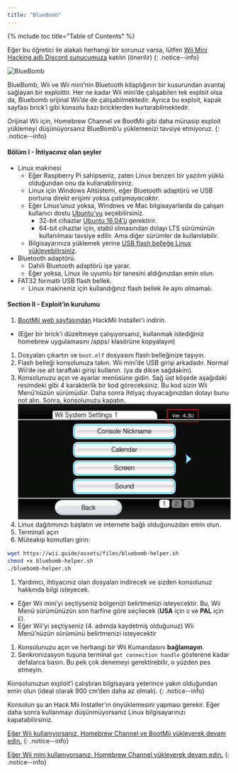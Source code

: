 ```yaml
---
title: "BlueBomb"
---
```


{% include toc title="Table of Contents" %}

Eğer bu öğretici ile alakalı herhangi bir sorunuz varsa, lütfen [ Wii Mini Hacking adlı Discord sunucumuza](https://discord.gg/6ryxnkS) katılın (önerilir)
{: .notice--info}

![BlueBomb](/images/bluebomb.png)

BlueBomb, Wii ve Wii mini’nin Bluetooth kitaplığının bir kusurundan avantaj sağlayan bir exploittir. Her ne kadar Wii mini’de çalışabilen tek exploit olsa da, Bluebomb orijinal Wii’de de çalışabilmektedir. Ayrıca bu exploit, kapak sayfası brick’i gibi konsolu bazı bricklerden kurtarabilmektedir.

Orijinal Wii için, Homebrew Channel ve BootMii gibi daha münasip exploit yüklemeyi düşünüyorsanız BlueBomb’u yüklemenizi tavsiye etmiyoruz.
{: .notice--info}

#### Bölüm I - İhtiyacınız olan şeyler
- Linux makinesi
  - Eğer Raspberry Pi sahipseniz, zaten Linux benzeri bir yazılım yüklü olduğundan onu da kullanabilirsiniz.
  - Linux için Windows Altsistemi, eğer Bluetooth adaptörü ve USB portuna direkt erişimi yoksa *çalışmayacaktır*.
  - Eğer Linux’unuz yoksa, Windows ve Mac bilgisayarlarda da çalışan kullanıcı dostu [Ubuntu’yu](https://ubuntu.com/download/desktop) seçebilirsiniz.
    - 32-bit cihazlar [Ubuntu 16.04’ü](http://releases.ubuntu.com/16.04/) gerektirir.
    - 64-bit cihazlar için, stabil olmasından dolayı LTS sürümünün kullanılması tavsiye edilir. Ama diğer sürümler de kullanılabilir.
  - Bilgisayarınıza yüklemek yerine [USB flash belleğe Linux yükleyebilirsiniz](https://ubuntu.com/tutorials/tutorial-create-a-usb-stick-on-windows#1-overview).
- Bluetooth adaptörü.
  - Dahili Bluetooth adaptörü işe yarar.
  - Eğer yoksa, Linux ile uyumlu bir tanesini aldığınızdan emin olun.
- FAT32 formatlı USB flash bellek.
  - Linux makineniz için kullandığınız flash bellek ile aynı olmamalı.

#### Section II - Exploit’in kurulumu
1. [BootMii web sayfasından](https://bootmii.org/download/) HackMii Installer’ı indirin.
- (Eğer bir brick’i düzeltmeye çalışıyorsanız, kullanmak istediğiniz homebrew uygulamasını /apps/ klasörüne kopyalayın)
1. Dosyaları çıkartın ve `boot.elf` dosyasını flash belleğinize taşıyın.
1. Flash belleği konsolunuza takın. Wii mini’de USB girişi arkadadır. Normal Wii’de ise alt taraftaki girişi kullanın. (ya da dikse sağdakini).
1. Konsolunuzu açın ve ayarlar menüsüne gidin. Sağ üst köşede aşağıdaki resimdeki gibi 4 karakterlik bir kod göreceksiniz. Bu kod sizin Wii Menü’nüzün sürümüdür. Daha sonra ihtiyaç duyacağınızdan dolayı bunu not alın. Sonra, konsolunuzu kapatın. ![SistemMenüsüSürümü](/images/Wii/SystemMenuVersion.png)
1. Linux dağıtımınızı başlatın ve internete bağlı olduğunuzdan emin olun.
1. Terminali açın
1. Müteakip komutları girin:
```bash
wget https://wii.guide/assets/files/bluebomb-helper.sh
chmod +x bluebomb-helper.sh
./bluebomb-helper.sh
```
1. Yardımcı, ihtiyacınız olan dosyaları indirecek ve sizden konsolunuz hakkında bilgi isteyecek.
  - Eğer Wii mini’yi seçtiyseniz bölgenizi belirtmenizi isteyecektir. Bu, Wii Menü sürümünüzün son harfine göre seçilecek (**USA** için `U` ve **PAL** için `E`).
  - Eğer Wii’yi seçtiyseniz (4. adımda kaydetmiş olduğunuz) Wii Menü’nüzün sürümünü belirtmenizi isteyecektir
1. Konsolunuzu açın ve herhangi bir Wii Kumandasını **bağlamayın**.
1. Senkronizasyon tuşuna terminal `got connection handle` gösterene kadar defalarca basın. Bu pek çok denemeyi gerektirebilir, o yüzden pes etmeyin.

Konsolunuzun exploit’i çalıştıran bilgisayara yeterince yakın olduğundan emin olun (ideal olarak 900 cm’den daha az olmalı).
{: .notice--info}

Konsolun şu an Hack Mii Installer’ın önyüklemesini yapması gerekir. Eğer daha sonra kullanmayı düşünmüyorsanız Linux bilgisayarınızı kapatabilirsiniz.

[Eğer Wii kullanıyorsanız, Homebrew Channel ve BootMii yükleyerek devam edin.](hbc)
{: .notice--info}

[Eğer Wii mini kullanıyorsanız, Homebrew Channel yükleyerek devam edin.](hbc-mini)
{: .notice--info}
